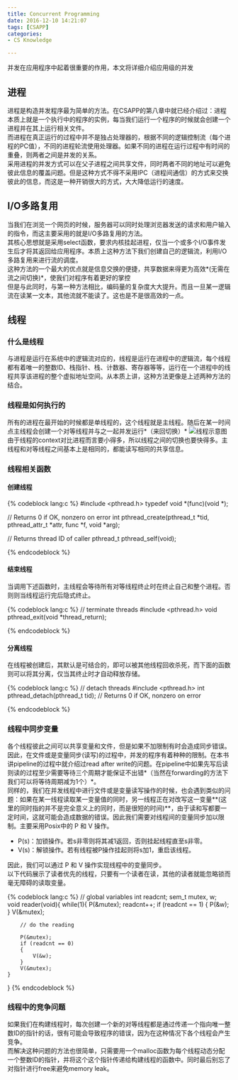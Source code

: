 ```yaml
---
title: Concurrent Programming
date: 2016-12-10 14:21:07
tags: [CSAPP]
categories: 
- CS Knowledge

---
```


并发在应用程序中起着很重要的作用，本文将详细介绍应用级的并发

<!-- more -->

## 进程
进程是构造并发程序最为简单的方法。在CSAPP的第八章中就已经介绍过：进程本质上就是一个执行中的程序的实例，每当我们运行一个程序的时候就会创建一个进程并在其上运行相关文件。<br>
而进程在真正运行的过程中并不是独占处理器的，根据不同的逻辑控制流（每个进程的PC值），不同的进程轮流使用处理器。如果不同的进程在运行过程中有时间的重叠，则两者之间是并发的关系。<br>
采用进程的并发方式可以在父子进程之间共享文件，同时两者不同的地址可以避免彼此信息的覆盖问题。但是这种方式不得不采用IPC（进程间通信）的方式来交换彼此的信息，而这是一种开销很大的方式，大大降低运行的速度。<br>

## I/O多路复用
当我们在浏览一个网页的时候，服务器可以同时处理浏览器发送的请求和用户输入的指令，而这主要采用的就是I/O多路复用的方法。<br>
其核心思想就是采用select函数，要求内核挂起进程，仅当一个或多个I/O事件发生后才将其返回给应用程序。本质上这种方法下我们创建自己的逻辑流，利用I/O多路复用来进行流的调度。<br>
这种方法的一个最大的优点就是信息交换的便捷，共享数据来得更为高效*(无需在流之间切换)*，使我们对程序有着更好的掌控<br>
但是与此同时，与第一种方法相比，编码量的复杂度大大提升。而且一旦某一逻辑流在读某一文本，其他流就不能读了。这也是不是很高效的一点。

## 线程
### 什么是线程
与进程是运行在系统中的逻辑流对应的，线程是运行在进程中的逻辑流，每个线程都有着唯一的整数ID、栈指针、栈、计数器、寄存器等等，运行在一个进程中的线程共享该进程的整个虚拟地址空间。从本质上讲，这种方法更像是上述两种方法的结合。<br>
### 线程是如何执行的
所有的进程在最开始的时候都是单线程的，这个线程就是主线程。随后在某一时间点主线程会创建一个对等线程并与之一起并发运行*（来回切换）*
![线程示意图](https://oh1ulkf4j.qnssl.com/Screen%20Shot%202016-12-10%20at%203.50.33%20PM.png)
由于线程的context对比进程而言要小得多，所以线程之间的切换也要快得多。主线程和对等线程之间基本上是相同的，都能读写相同的共享信息。<br>
### 线程相关函数
#### 创建线程

{% codeblock lang:c %}
#include <pthread.h>typedef void *(func)(void *);

// Returns 0 if OK, nonzero on errorint pthread_create(pthread_t *tid, pthread_attr_t *attr, func *f, void *arg);  

// Returns thread ID of caller
pthread_t pthread_self(void); 

{% endcodeblock %}



#### 结束线程
当调用下述函数时，主线程会等待所有对等线程终止时在终止自己和整个进程。否则则当线程运行完后隐式终止。<br>

{% codeblock lang:c %}
// terminate threads
#include <pthread.h>void pthread_exit(void *thread_return);

{% endcodeblock %}

#### 分离线程
在线程被创建后，其默认是可结合的，即可以被其他线程回收杀死，而下面的函数则可以将其分离，仅当其终止时才自动释放存储。<br>

{% codeblock lang:c %}
// detach threads
#include <pthread.h>int pthread_detach(pthread_t tid);   // Returns 0 if OK, nonzero on error

{% endcodeblock %}

### 线程中同步变量
各个线程彼此之间可以共享变量和文件，但是如果不加限制有时会造成同步错误。<br>
因此，在文件或是变量同步(读写)的过程中，并发的程序有着种种的限制。在本书讲pipeline的过程中就介绍过read after write的问题。在pipeline中如果先写后读则读的过程至少需要等待三个周期才能保证不出错*（当然在forwarding的方法下我们可以将等待周期减为1个）*。<br>
同样的，我们在并发线程中进行文件或是变量读写操作的时候，也会遇到类似的问题：如果在某一线程读取某一变量值的同时，另一线程正在对改写这一变量**(这里的同时指的并不是完全意义上的同时，而是很短的时间)**，由于读和写都要一定时间，这就可能会造成数据的错误。因此我们需要对线程间的变量同步加以限制。主要采用Posix中的 P 和 V 操作。<br>
+ P(s)：加锁操作。若s非零则将其减1返回，否则挂起线程直至s非零。
+ V(s)：解锁操作。若有线程被P操作挂起则将s加1，重启该线程。

因此，我们可以通过 P 和 V 操作实现线程中的变量同步。<br>
以下代码展示了读者优先的线程，只要有一个读者在读，其他的读者就能忽略锁而毫无障碍的读取变量。

{% codeblock lang:c %}
// global variables
int readcnt;
sem_t mutex, w;
void reader(void){
    while(1){
        P(&mutex);
		readcnt++;
		if (readcnt == 1)
		{
			P(&w);
		}
		V(&mutex);

		// do the reading

		P(&mutex);
        if (readcnt == 0)
        {
        	V(&w);
        }
        V(&mutex);
	}
}
{% endcodeblock %}

### 线程中的竞争问题
如果我们在构建线程时，每次创建一个新的对等线程都是通过传递一个指向唯一整数ID的指针的话，很有可能会导致程序的错误，因为在这种情况下各个线程会产生竞争。<br>
而解决这种问题的方法也很简单，只需要用一个malloc函数为每个线程动态分配一个整数ID的指针，并将这个这个指针传递给构建线程的函数中。同时最后别忘了对指针进行free来避免memory leak。

